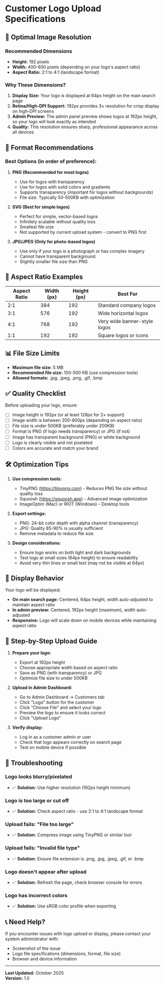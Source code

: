 # Customer Logo Upload Specifications

## 📏 Optimal Image Resolution

### Recommended Dimensions
- **Height:** 192 pixels
- **Width:** 400-600 pixels (depending on your logo's aspect ratio)
- **Aspect Ratio:** 2:1 to 4:1 (landscape format)

### Why These Dimensions?

1. **Display Size:** Your logo is displayed at 64px height on the main search page
2. **Retina/High-DPI Support:** 192px provides 3× resolution for crisp display on high-DPI screens
3. **Admin Preview:** The admin panel preview shows logos at 192px height, so your logo will look exactly as intended
4. **Quality:** This resolution ensures sharp, professional appearance across all devices

## 🎨 Format Recommendations

### Best Options (in order of preference):

1. **PNG (Recommended for most logos)**
   - Use for logos with transparency
   - Use for logos with solid colors and gradients
   - Supports transparency (important for logos without backgrounds)
   - File size: Typically 50-500KB with optimization

2. **SVG (Best for simple logos)**
   - Perfect for simple, vector-based logos
   - Infinitely scalable without quality loss
   - Smallest file size
   - Not supported by current upload system - convert to PNG first

3. **JPG/JPEG (Only for photo-based logos)**
   - Use only if your logo is a photograph or has complex imagery
   - Cannot have transparent background
   - Slightly smaller file size than PNG

## 📐 Aspect Ratio Examples

| Aspect Ratio | Width (px) | Height (px) | Best For |
|--------------|------------|-------------|----------|
| 2:1          | 384        | 192         | Standard company logos |
| 3:1          | 576        | 192         | Wide horizontal logos |
| 4:1          | 768        | 192         | Very wide banner-style logos |
| 1:1          | 192        | 192         | Square logos or icons |

## 📊 File Size Limits

- **Maximum file size:** 5 MB
- **Recommended file size:** 100-500 KB (use compression tools)
- **Allowed formats:** .jpg, .jpeg, .png, .gif, .bmp

## ✅ Quality Checklist

Before uploading your logo, ensure:

- [ ] Image height is 192px (or at least 128px for 2× support)
- [ ] Image width is between 200-800px (depending on aspect ratio)
- [ ] File size is under 500KB (preferably under 200KB)
- [ ] Format is PNG (if logo needs transparency) or JPG (if not)
- [ ] Image has transparent background (PNG) or white background
- [ ] Logo is clearly visible and not pixelated
- [ ] Colors are accurate and match your brand

## 🛠️ Optimization Tips

1. **Use compression tools:**
   - TinyPNG (https://tinypng.com) - Reduces PNG file size without quality loss
   - Squoosh (https://squoosh.app) - Advanced image optimization
   - ImageOptim (Mac) or RIOT (Windows) - Desktop tools

2. **Export settings:**
   - PNG: 24-bit color depth with alpha channel (transparency)
   - JPG: Quality 85-90% is usually sufficient
   - Remove metadata to reduce file size

3. **Design considerations:**
   - Ensure logo works on both light and dark backgrounds
   - Test logo at small sizes (64px height) to ensure readability
   - Avoid very thin lines or small text (may not be visible at 64px)

## 🎯 Display Behavior

Your logo will be displayed:

- **On main search page:** Centered, 64px height, width auto-adjusted to maintain aspect ratio
- **In admin preview:** Centered, 192px height (maximum), width auto-adjusted
- **Responsive:** Logo will scale down on mobile devices while maintaining aspect ratio

## 📝 Step-by-Step Upload Guide

1. **Prepare your logo:**
   - Export at 192px height
   - Choose appropriate width based on aspect ratio
   - Save as PNG (with transparency) or JPG
   - Optimize file size to under 500KB

2. **Upload in Admin Dashboard:**
   - Go to Admin Dashboard → Customers tab
   - Click "Logo" button for the customer
   - Click "Choose File" and select your logo
   - Preview the logo to ensure it looks correct
   - Click "Upload Logo"

3. **Verify display:**
   - Log in as a customer admin or user
   - Check that logo appears correctly on search page
   - Test on mobile device if possible

## 🐛 Troubleshooting

### Logo looks blurry/pixelated
- ✅ **Solution:** Use higher resolution (192px height minimum)

### Logo is too large or cut off
- ✅ **Solution:** Check aspect ratio - use 2:1 to 4:1 landscape format

### Upload fails: "File too large"
- ✅ **Solution:** Compress image using TinyPNG or similar tool

### Upload fails: "Invalid file type"
- ✅ **Solution:** Ensure file extension is .png, .jpg, .jpeg, .gif, or .bmp

### Logo doesn't appear after upload
- ✅ **Solution:** Refresh the page, check browser console for errors

### Logo has incorrect colors
- ✅ **Solution:** Use sRGB color profile when exporting

## 📞 Need Help?

If you encounter issues with logo upload or display, please contact your system administrator with:
- Screenshot of the issue
- Logo file specifications (dimensions, format, file size)
- Browser and device information

---

**Last Updated:** October 2025  
**Version:** 1.0
